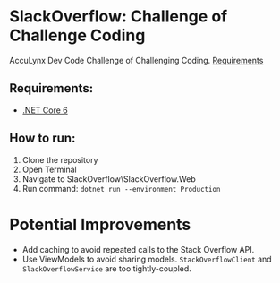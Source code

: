 # SlackOverflow: Challenge of Challenge Coding

AccuLynx Dev Code Challenge of Challenging Coding. [Requirements](https://github.com/ChadLevy/challengeofchallengecoding/blob/main/Requirements.md)

## Requirements:

- [.NET Core 6](https://dotnet.microsoft.com/en-us/download/dotnet/6.0)

## How to run:

1. Clone the repository
2. Open Terminal
3. Navigate to SlackOverflow\SlackOverflow.Web
4. Run command: `dotnet run --environment Production`

# Potential Improvements

- Add caching to avoid repeated calls to the Stack Overflow API.
- Use ViewModels to avoid sharing models. `StackOverflowClient` and `SlackOverflowService` are too tightly-coupled.
